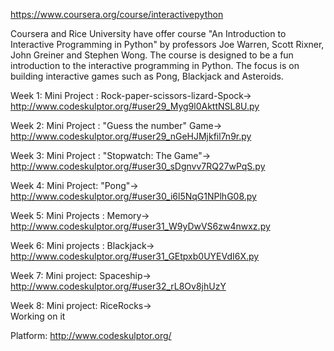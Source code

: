 https://www.coursera.org/course/interactivepython

Coursera and Rice University have offer course "An Introduction to Interactive Programming in Python" by professors Joe Warren, Scott Rixner, John Greiner and Stephen Wong.
The course is designed to be a fun introduction to the interactive programming in Python. The focus is on building interactive games such as Pong, Blackjack and Asteroids.

Week 1: Mini Project : Rock-paper-scissors-lizard-Spock->
http://www.codeskulptor.org/#user29_Myg9l0AkttNSL8U.py

Week 2: Mini Project : "Guess the number" Game->
http://www.codeskulptor.org/#user29_nGeHJMjkfil7n9r.py

Week 3: Mini Project : "Stopwatch: The Game"->
http://www.codeskulptor.org/#user30_sDgnvv7RQ27wPqS.py

Week 4: Mini Project: "Pong"->
http://www.codeskulptor.org/#user30_i6l5NqG1NPlhG08.py

Week 5: Mini Projects : Memory->
http://www.codeskulptor.org/#user31_W9yDwVS6zw4nwxz.py

Week 6: Mini projects  : Blackjack->
http://www.codeskulptor.org/#user31_GEtpxb0UYEVdI6X.py

Week 7: Mini project: Spaceship->  
http://www.codeskulptor.org/#user32_rL8Ov8jhUzY

Week 8: Mini project: RiceRocks->  
Working on it


Platform:
http://www.codeskulptor.org/


